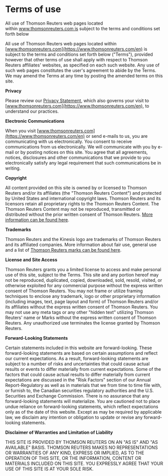 **Terms of use**
================

All use of Thomson Reuters web pages located within www.thomsonreuters.com is subject to the terms and conditions set forth below 

 

All use of Thomson Reuters web pages located within [www.thomsonreuters.com](https://www.thomsonreuters.com/en) is subject to the terms and conditions set forth below ("Terms"), provided however that other terms of use shall apply with respect to Thomson Reuters affiliates' websites, as specified on each such website. Any use of such web pages constitutes the user's agreement to abide by the Terms. We may amend the Terms at any time by posting the amended terms on this site.

**Privacy**

Please review our [Privacy Statement](https://www.thomsonreuters.com/en/privacy-statement "Privacy Statement"), which also governs your visit to [www.thomsonreuters.com](https://www.thomsonreuters.com/en), to understand our practices.

**Electronic Communications**

When you visit [www.thomsonreuters.com](https://www.thomsonreuters.com/en) or send e-mails to us, you are communicating with us electronically. You consent to receive communications from us electronically. We will communicate with you by e-mail or by posting notices on this site. You agree that all agreements, notices, disclosures and other communications that we provide to you electronically satisfy any legal requirement that such communications be in writing.

**Copyright**

All content provided on this site is owned by or licensed to Thomson Reuters and/or its affiliates (the "Thomson Reuters Content") and protected by United States and international copyright laws. Thomson Reuters and its licensors retain all proprietary rights to the Thomson Reuters Content. The Thomson Reuters Content may not be reproduced, transmitted or distributed without the prior written consent of Thomson Reuters. [More information can be found here](https://www.thomsonreuters.com/en/policies/copyright).

**Trademarks**

Thomson Reuters and the Kinesis logo are trademarks of Thomson Reuters and its affiliated companies. More information about fair use, general use and a list of [Thomson Reuters marks can be found here](https://www.thomsonreuters.com/en/policies/trademark-notice).

**License and Site Access**

Thomson Reuters grants you a limited license to access and make personal use of this site, subject to the Terms. This site and any portion hereof may not be reproduced, duplicated, copied, downloaded, sold, resold, visited, or otherwise exploited for any commercial purpose without the express written consent of Thomson Reuters. You may not frame or utilize framing techniques to enclose any trademark, logo or other proprietary information (including images, text, page layout and form) of Thomson Reuters and/or its affiliates without the express written consent of Thomson Reuters. You may not use any meta tags or any other "hidden text" utilizing Thomson Reuters' name or Marks without the express written consent of Thomson Reuters. Any unauthorized use terminates the license granted by Thomson Reuters.

**Forward-Looking Statements**

Certain statements included in this website are forward-looking. These forward-looking statements are based on certain assumptions and reflect our current expectations. As a result, forward-looking statements are subject to a number of risks and uncertainties that could cause actual results or events to differ materially from current expectations. Some of the factors that could cause actual results to differ materially from current expectations are discussed in the "Risk Factors" section of our Annual Report-Regulatory as well as in materials that we from time to time file with, or furnish to, the Canadian securities regulatory authorities and the U.S. Securities and Exchange Commission. There is no assurance that any forward-looking statements will materialize. You are cautioned not to place undue reliance on forward-looking statements, which reflect expectations only as of the date of this website. Except as may be required by applicable law, we disclaim any intention or obligation to update or revise any forward-looking statements.

**Disclaimer of Warranties and Limitation of Liability**

THIS SITE IS PROVIDED BY THOMSON REUTERS ON AN "AS IS" AND "AS AVAILABLE" BASIS. THOMSON REUTERS MAKES NO REPRESENTATIONS OR WARRANTIES OF ANY KIND, EXPRESS OR IMPLIED, AS TO THE OPERATION OF THIS SITE, OR THE INFORMATION, CONTENT OR MATERIALS INCLUDED ON THIS SITE. YOU EXPRESSLY AGREE THAT YOUR USE OF THIS SITE IS AT YOUR SOLE RISK.